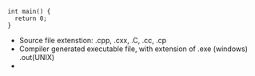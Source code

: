```
int main() {
  return 0;
}
```

* Source file extenstion: .cpp, .cxx, .C, .cc,  .cp
* Compiler generated executable file, with extension of .exe (windows)   .out(UNIX)
* 
